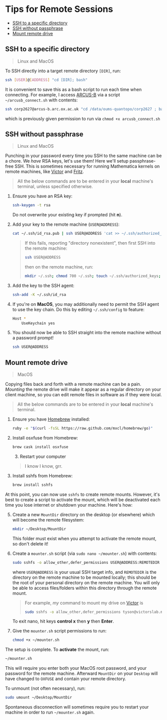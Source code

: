Tips for Remote Sessions
========================

* [SSH to a specific directory](#ssh-to-a-specific-directory)
* [SSH without passphrase](#ssh-without-passphrase)
* [Mount remote drive](#mount-remote-drive)

## SSH to a specific directory
> Linux and MacOS

To SSH directly into a target remote directory `[DIR]`, run:
```bash
ssh [USER]@[ADDRESS] "cd [DIR]; bash"
```
It is convenient to save this as a bash script to run each time when connecting. For example, I access [ARCUS-B](arcusB.md) via a script `~/arcusb_connect.sh` with contents:
```bash
ssh corp2627@arcus-b.arc.ox.ac.uk "cd /data/oums-quantopo/corp2627 ; bash"
```
which is previously given permission to run via `chmod +x arcusb_connect.sh`

## SSH without passphrase
> Linux and MacOS

Punching in your password every time you SSH to the same machine can be a chore. We *have* RSA keys, let's use them! Here we'll setup passphrase-free SSH. This is sometimes necessary for running Mathematica kernels on remote machines, like [Victor](victor.md) and [Fritz](fritz).

> All the below commands are to be entered in your **local** machine's terminal, unless specified otherwise.

1. Ensure you have an RSA key:
    ```bash
    ssh-keygen -t rsa
    ```
    Do not overwrite your existing key if prompted (hit **n**).
 
2. Add your key to the remote machine (`USER@ADDRESS`):
    ```bash
    cat ~/.ssh/id_rsa.pub | ssh USER@ADDRESS 'cat >> ~/.ssh/authorized_keys'
    ```
    > If this fails, reporting "directory nonexistent", then first SSH into the remote machine:
    > ```bash
    > ssh USER@ADDRESS
    > ```
    > then on the remote machine, run:
    > ```bash
    > mkdir ~/.ssh; chmod 700 ~/.ssh; touch ~/.ssh/authorized_keys; chmod 600 ~/.ssh/authorized_keys
    > 
    > ```

3. Add the key to the SSH agent:
    ```bash
    ssh-add -K ~/.ssh/id_rsa
    ```

4. If you're on **MacOS**, you may additionally need to permit the SSH agent to use the key chain. Do this by editing `~/.ssh/config` to feature:
    ```bash
    Host *
        UseKeychain yes
    ```

5. You should now be able to SSH straight into the remote machine without a password prompt!
    ```bash
    ssh USER@ADDRESS
    ```


## Mount remote drive
> MacOS

Copying files back and forth with a remote machine can be a pain. *Mounting* the remote drive will make it appear as a regular directory on your client machine, so you can edit remote files in software as if they were local.

> All the below commands are to be entered in your **local** machine's terminal.

1. Ensure you have [Homebrew](https://brew.sh/) installed:
    ```bash
    ruby -e "$(curl -fsSL https://raw.github.com/mxcl/homebrew/go)"
    ```

2. Install osxfuse from Homebrew:
    ```bash
    brew cask install osxfuse
    ```

    3. Restart your computer
    > I know I know, grr.

4. Install sshfs from Homebrew:
    ```bash
    brew install sshfs
    ```

At this point, you can now use `sshfs` to create remote mounts. However, it's best to create a script to activate the mount, which will be deactivated each time you lose internet or shutdown your machine. Here's how:

5. Create a new `MountDir` directory on the desktop (or elsewhere) which will become the remote filesystem:
    ```bash
    mkdir ~/Desktop/MountDir
    ```
    This folder must exist when you attempt to activate the remote mount, so don't delete it!

6. Create a `mounter.sh` script (via `sudo nano ~/mounter.sh`) with contents:
    ```bash
    sudo sshfs -o allow_other,defer_permissions USER@ADDRESS:REMOTEDIR ~/Desktop/MountDir
    ```
    where `USER@ADDRESS` is your usual SSH target info, and `REMOTEDIR` is the directory on the remote machine to be mounted locally; this should be the root of your personal directory on the remote machine. You will only be able to access files/folders within this directory through the remote mount.
    > For example, *my* command to mount my drive on [Victor](victor.md) is
    > ```bash
    > sudo sshfs -o allow_other,defer_permissions tyson@victorslab.materials.ox.ac.uk:/home/tyson ~/Desktop/MountDir
    > ```
    To exit nano, hit keys **control x** then **y** then **Enter**.

7. Give the `mounter.sh` script permissions to run:
    ```bash
    chmod +x ~/mounter.sh
    ```

The setup is complete. To **activate** the mount, run:
```bash
~/mounter.sh
```
This will require you enter both your MacOS root password, and your password for the remote machine.
Afterward `MountDir` on your `Desktop` will have changed to `OXFUSE` and contain your remote directory. 

To unmount (not often necessary), run: 
```bash
sudo umount ~/Desktop/MountDir
```

Spontaneous disconnection will sometimes require you to restart your machine in order to run `~/mounter.sh` again.
